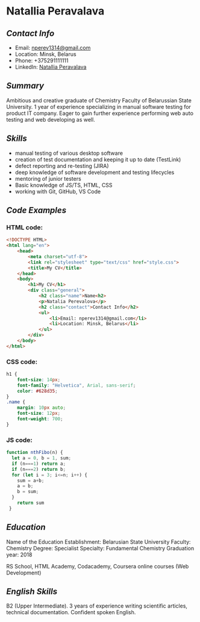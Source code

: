 # **Natallia Peravalava**

## _Contact Info_
* Email: nperev1314@gmail.com
* Location: Minsk, Belarus
* Phone: +375291111111
* LinkedIn: [Natallia Peravalava](https://www.linkedin.com/in/natallia-peravalava-b9a375178/)

## _Summary_
Ambitious and creative graduate of Chemistry Faculty of Belarussian State University. 1 year of experience specializing in manual software testing for product IT company. Eager to gain further experience performing web auto testing and web developing as well.

## _Skills_
* manual testing of various desktop software
* creation of test documentation and keeping it up to date (TestLink)
* defect reporting and re-testing (JIRA)
* deep knowledge of software development and testing lifecycles
* mentoring of junior testers 
* Basic knowledge of JS/TS, HTML, CSS
* working with Git, GitHub, VS Code
## _Code Examples_
### HTML code:
```html
<!DOCTYPE HTML>
<html lang="en">
    <head>
        <meta charset="utf-8">
        <link rel="stylesheet" type="text/css" href="style.css">
        <title>My CV</title>
    </head>  
    <body> 
        <h1>My CV</h1>
        <div class="general">
            <h2 class="name">Name<h2>
            <p>Natalia Perevalova</p>
            <h2 class="contact">Contact Info</h2>
            <ul>
                <li>Email: nperev1314@gmail.com</li>
                <li>Location: Minsk, Belarus</li>
            </ul>
        </div>
    </body>
</html>
```
### CSS code:
```css
h1 {
    font-size: 14px;
    font-family: "Helvetica", Arial, sans-serif;
    color: #628d35;
}
.name {
    margin: 10px auto;
    font-size: 12px;
    font-weight: 700;
}  
```
### JS code: 
```javascript
function nthFibo(n) {
  let a = 0, b = 1, sum;
  if (n===1) return a;
  if (n===2) return b;
  for (let i = 3; i<=n; i++) {
    sum = a+b;
    a = b;
    b = sum;
  }
    return sum
 }
``` 
## _Education_
Name of the Education Establishment: Belarusian State University
Faculty: Chemistry
Degree: Specialist
Specialty: Fundamental Chemistry
Graduation year: 2018

RS School, HTML Academy, Codacademy, Coursera online courses (Web Development)

## _English Skills_
B2 (Upper Intermediate). 3 years of experience writing scientific articles, technical documentation. Confident spoken English.